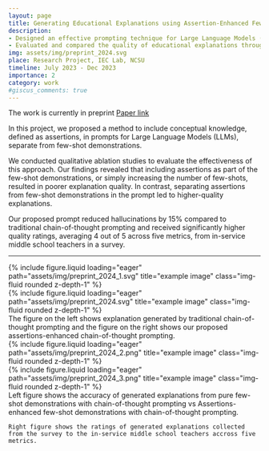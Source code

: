 ```yaml
---
layout: page
title: Generating Educational Explanations using Assertion-Enhanced Few-Shot Learning
description: 
- Designed an effective prompting technique for Large Language Models (LLMs) to generate accurate explanations in problem-solving domains reducing hallucinations by 15% in an Intelligent Tutoring System when compared witrh traditional chain-of-thought prompting.
- Evaluated and compared the quality of educational explanations through survey data analysis from in-service middle school teachers.
img: assets/img/preprint_2024.svg
place: Research Project, IEC Lab, NCSU
timeline: July 2023 - Dec 2023
importance: 2
category: work
#giscus_comments: true
---
```

The work is currently in preprint <a href='https://scholar.google.com/citations?view_op=view_citation&hl=en&user=m9Yw7BoAAAAJ&citation_for_view=m9Yw7BoAAAAJ:2osOgNQ5qMEC'> Paper link</a>

In this project, we proposed a method to include conceptual knowledge, defined as assertions, in prompts for Large Language Models (LLMs), separate from few-shot demonstrations.

We conducted qualitative ablation studies to evaluate the effectiveness of this approach. Our findings revealed that including assertions as part of the few-shot demonstrations, or simply increasing the number of few-shots, resulted in poorer explanation quality. In contrast, separating assertions from few-shot demonstrations in the prompt led to higher-quality explanations.

Our proposed prompt reduced hallucinations by 15% compared to traditional chain-of-thought prompting and received significantly higher quality ratings, averaging 4 out of 5 across five metrics, from in-service middle school teachers in a survey.

---

<div class="row">
    <div class="col-sm mt-3 mt-md-0">
        {% include figure.liquid loading="eager" path="assets/img/preprint_2024_1.svg" title="example image" class="img-fluid rounded z-depth-1" %}
    </div>
    <div class="col-sm mt-3 mt-md-0">
        {% include figure.liquid loading="eager" path="assets/img/preprint_2024.svg" title="example image" class="img-fluid rounded z-depth-1" %}
    </div>
</div>
<div class="caption">
    The figure on the left shows explanation generated by traditional chain-of-thought prompting and the figure on the right shows our proposed assertions-enhanced chain-of-thought prompting.
</div>
<div class="row">
    <div class="col-sm mt-3 mt-md-0">
        {% include figure.liquid loading="eager" path="assets/img/preprint_2024_2.png" title="example image" class="img-fluid rounded z-depth-1" %}
    </div>
    <div class="col-sm mt-3 mt-md-0">
        {% include figure.liquid loading="eager" path="assets/img/preprint_2024_3.png" title="example image" class="img-fluid rounded z-depth-1" %}
    </div>
</div>
<div class="caption">
    Left figure shows the accuracy of generated explanations from pure few-shot demonstrations with chain-of-thought prompting vs Assertions-enhanced few-shot demonstrations with chain-of-thought prompting. 

    Right figure shows the ratings of generated explanations collected from the survey to the in-service middle school teachers accross five metrics.
</div>
